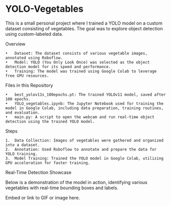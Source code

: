 # YOLO-Vegetables

This is a small personal project where I trained a YOLO model on a custom dataset consisting of vegetables. The goal was to explore object detection using custom-labeled data.

Overview

	•	Dataset: The dataset consists of various vegetable images, annotated using Roboflow.
	•	Model: YOLO (You Only Look Once) was selected as the object detection model for its speed and performance.
	•	Training: The model was trained using Google Colab to leverage free GPU resources.

Files in this Repository

	•	best_yolov11s_100epochs.pt: The trained YOLOv11 model, saved after 100 epochs.
	•	YOLO_vegetables.ipynb: The Jupyter Notebook used for training the model in Google Colab, including data preparation, training routines, and evaluation.
	•	main.py: A script to open the webcam and run real-time object detection using the trained YOLO model.

Steps

	1.	Data Collection: Images of vegetables were gathered and organized into a dataset.
	2.	Annotation: Used Roboflow to annotate and prepare the data for YOLO training.
	3.	Model Training: Trained the YOLO model in Google Colab, utilizing GPU acceleration for faster training.

Real-Time Detection Showcase

Below is a demonstration of the model in action, identifying various vegetables with real-time bounding boxes and labels.

Embed or link to GIF or image here.
